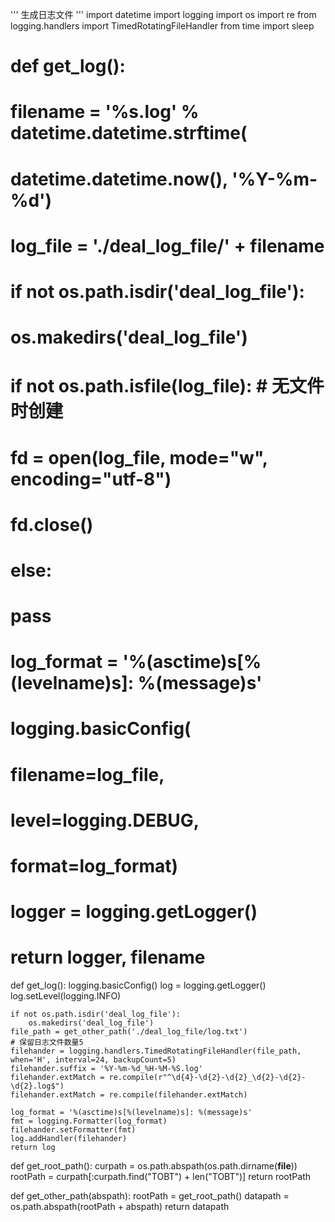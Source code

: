 '''
生成日志文件
'''
import datetime
import logging
import os
import re
from logging.handlers import TimedRotatingFileHandler
from time import sleep



# def get_log():
#     filename = '%s.log' % datetime.datetime.strftime(
#         datetime.datetime.now(), '%Y-%m-%d')
#     log_file = './deal_log_file/' + filename
#     if not os.path.isdir('deal_log_file'):
#         os.makedirs('deal_log_file')
#     if not os.path.isfile(log_file):  # 无文件时创建
#         fd = open(log_file, mode="w", encoding="utf-8")
#         fd.close()
#     else:
#         pass
#
#     log_format = '%(asctime)s[%(levelname)s]: %(message)s'
#     logging.basicConfig(
#         filename=log_file,
#         level=logging.DEBUG,
#         format=log_format)
#     logger = logging.getLogger()
#     return logger, filename


def get_log():
    logging.basicConfig()
    log = logging.getLogger()
    log.setLevel(logging.INFO)

    if not os.path.isdir('deal_log_file'):
        os.makedirs('deal_log_file')
    file_path = get_other_path('./deal_log_file/log.txt')
    # 保留日志文件数量5
    filehander = logging.handlers.TimedRotatingFileHandler(file_path, when='H', interval=24, backupCount=5)
    filehander.suffix = '%Y-%m-%d_%H-%M-%S.log'
    filehander.extMatch = re.compile(r"^\d{4}-\d{2}-\d{2}_\d{2}-\d{2}-\d{2}.log$")
    filehander.extMatch = re.compile(filehander.extMatch)

    log_format = '%(asctime)s[%(levelname)s]: %(message)s'
    fmt = logging.Formatter(log_format)
    filehander.setFormatter(fmt)
    log.addHandler(filehander)
    return log


def get_root_path():
    curpath = os.path.abspath(os.path.dirname(__file__))
    rootPath = curpath[:curpath.find("TOBT") + len("TOBT")]
    return rootPath


def get_other_path(abspath):
    rootPath = get_root_path()
    datapath = os.path.abspath(rootPath + abspath)
    return datapath
